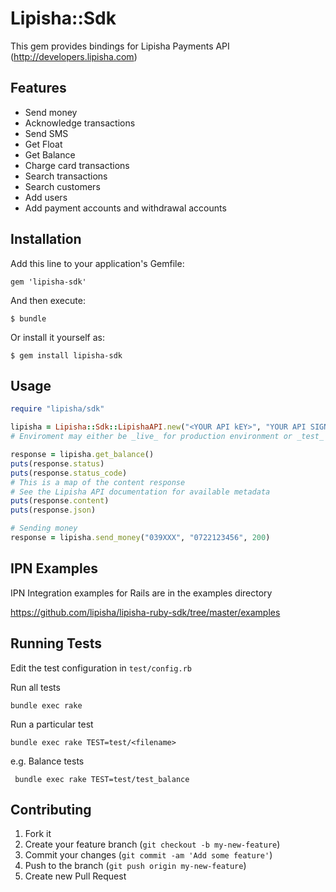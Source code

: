 # Lipisha::Sdk

This gem provides bindings for Lipisha Payments API (http://developers.lipisha.com)

## Features

- Send money
- Acknowledge transactions
- Send SMS
- Get Float
- Get Balance
- Charge card transactions
- Search transactions
- Search customers
- Add users
- Add payment accounts and withdrawal accounts

## Installation

Add this line to your application's Gemfile:

    gem 'lipisha-sdk'

And then execute:

    $ bundle

Or install it yourself as:

    $ gem install lipisha-sdk

## Usage

```ruby
require "lipisha/sdk"

lipisha = Lipisha::Sdk::LipishaAPI.new("<YOUR API kEY>", "YOUR API SIGNATURE", "<ENVIRONMENT>")
# Enviroment may either be _live_ for production environment or _test_ for the lipisha sandbox.

response = lipisha.get_balance()
puts(response.status)
puts(response.status_code)
# This is a map of the content response
# See the Lipisha API documentation for available metadata
puts(response.content)
puts(response.json)

# Sending money
response = lipisha.send_money("039XXX", "0722123456", 200)
```

## IPN Examples

IPN Integration examples for Rails are in the examples directory

https://github.com/lipisha/lipisha-ruby-sdk/tree/master/examples

## Running Tests

Edit the test configuration in `test/config.rb`

Run all tests

```shell
bundle exec rake
```

Run a particular test

```
bundle exec rake TEST=test/<filename>
```

e.g. Balance tests

```
 bundle exec rake TEST=test/test_balance
```


## Contributing

1. Fork it
2. Create your feature branch (`git checkout -b my-new-feature`)
3. Commit your changes (`git commit -am 'Add some feature'`)
4. Push to the branch (`git push origin my-new-feature`)
5. Create new Pull Request
